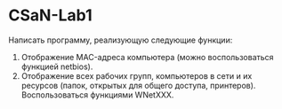 # CSaN-Lab1
Написать программу, реализующую следующие функции:
1.  Отображение MAC-адреса компьютера (можно воспользоваться функцией netbios).
2.	Отображение всех рабочих групп, компьютеров в сети и их ресурсов (папок, открытых для общего доступа, принтеров). Воспользоваться функциями WNetXXX.
